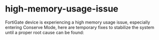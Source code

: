 # high-memory-usage-issue
 FortiGate device is experiencing a high memory usage issue, especially entering Conserve Mode, here are temporary fixes to stabilize the system until a proper root cause can be found:
